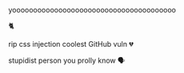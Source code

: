yooooooooooooooooooooooooooooooooooooooo

🐈


rip css injection coolest GitHub vuln 💔



stupidist person you prolly know 🗣️


